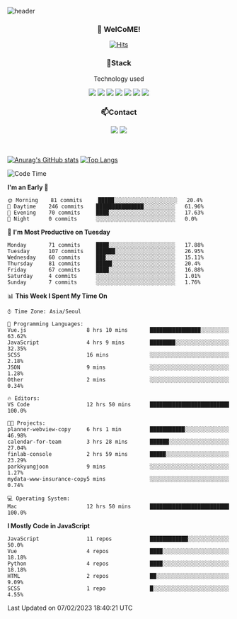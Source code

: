 ![header](https://capsule-render.vercel.app/api?type=waving&color=gradient&height=200&text=Kyungjoon&fontAlign=70&fontAlignY=40&animation=twinkling)

<h3 align="center">👋 WelCoME!</h3>

<div align=center>
  
[![Hits](https://hits.seeyoufarm.com/api/count/incr/badge.svg?url=https%3A%2F%2Fgithub.com%2Fuvula6921&count_bg=%2322BAC9&title_bg=%23827F7F&icon=iconify.svg&icon_color=%2325A27F&title=visits&edge_flat=false)](https://hits.seeyoufarm.com)
  
</div>
<h3 align="center">📌Stack</h3>
<p align="center">Technology used</p>
<div align="center"><img src="https://img.shields.io/badge/HTML5-E34F26?style=flat-square&logo=HTML5&logoColor=white"></img> <img src="https://img.shields.io/badge/CSS3-0A84FF?style=flat-square&logo=CSS3&logoColor=white"></img> <img src="https://img.shields.io/badge/JavaScript-FFCD11?style=flat-square&logo=JavaScript&logoColor=white"></img> <img src="https://img.shields.io/badge/React-00BCF6?style=flat-square&logo=React&logoColor=white"></img> <img src="https://img.shields.io/badge/jQuery-3655FF?style=flat-square&logo=jQuery&logoColor=white"></img> <img src="https://img.shields.io/badge/Ruby-E0115F?style=flat-square&logo=Ruby&logoColor=white"></img> <img src="https://img.shields.io/badge/Python-4B8BBE?style=flat-square&logo=Python&logoColor=white"></img></div>

<h3 align="center">📫Contact</h3>
<div align="center"><a href="https://velog.io/@uvula6921/"><img src="https://img.shields.io/badge/Blog-20c997?style=flat-square&logo=V&logoColor=white"/></a> <a href="pkj6921@gmail.com"><img src="https://img.shields.io/badge/Gmail-EA4335?style=flat-square&logo=Gmail&logoColor=white"/></a></div>
<br>
<br>

[![Anurag's GitHub stats](https://github-readme-stats.vercel.app/api?username=uvula6921&hide=stars,issues&show_icons=true&count_private=true&theme=tokyonight)](https://github.com/anuraghazra/github-readme-stats)
[![Top Langs](https://github-readme-stats.vercel.app/api/top-langs/?username=uvula6921&hide=css,jupyter%20notebook,html&exclude_repo=uvula6921,uvula6921.github.io&layout=compact&langs_count=8)](https://github.com/anuraghazra/github-readme-stats)

<!--START_SECTION:waka-->
![Code Time](http://img.shields.io/badge/Code%20Time-1%2C389%20hrs%2049%20mins-blue)

**I'm an Early 🐤** 

```text
🌞 Morning    81 commits     █████░░░░░░░░░░░░░░░░░░░░   20.4% 
🌆 Daytime    246 commits    ███████████████░░░░░░░░░░   61.96% 
🌃 Evening    70 commits     ████░░░░░░░░░░░░░░░░░░░░░   17.63% 
🌙 Night      0 commits      ░░░░░░░░░░░░░░░░░░░░░░░░░   0.0%

```
📅 **I'm Most Productive on Tuesday** 

```text
Monday       71 commits     ████░░░░░░░░░░░░░░░░░░░░░   17.88% 
Tuesday      107 commits    ██████░░░░░░░░░░░░░░░░░░░   26.95% 
Wednesday    60 commits     ███░░░░░░░░░░░░░░░░░░░░░░   15.11% 
Thursday     81 commits     █████░░░░░░░░░░░░░░░░░░░░   20.4% 
Friday       67 commits     ████░░░░░░░░░░░░░░░░░░░░░   16.88% 
Saturday     4 commits      ░░░░░░░░░░░░░░░░░░░░░░░░░   1.01% 
Sunday       7 commits      ░░░░░░░░░░░░░░░░░░░░░░░░░   1.76%

```


📊 **This Week I Spent My Time On** 

```text
⌚︎ Time Zone: Asia/Seoul

💬 Programming Languages: 
Vue.js                   8 hrs 10 mins       ████████████████░░░░░░░░░   63.62% 
JavaScript               4 hrs 9 mins        ████████░░░░░░░░░░░░░░░░░   32.35% 
SCSS                     16 mins             ░░░░░░░░░░░░░░░░░░░░░░░░░   2.18% 
JSON                     9 mins              ░░░░░░░░░░░░░░░░░░░░░░░░░   1.28% 
Other                    2 mins              ░░░░░░░░░░░░░░░░░░░░░░░░░   0.34%

🔥 Editors: 
VS Code                  12 hrs 50 mins      █████████████████████████   100.0%

🐱‍💻 Projects: 
planner-webview-copy     6 hrs 1 min         ███████████░░░░░░░░░░░░░░   46.98% 
calendar-for-team        3 hrs 28 mins       ██████░░░░░░░░░░░░░░░░░░░   27.04% 
finlab-console           2 hrs 59 mins       █████░░░░░░░░░░░░░░░░░░░░   23.29% 
parkkyungjoon            9 mins              ░░░░░░░░░░░░░░░░░░░░░░░░░   1.27% 
mydata-www-insurance-copy5 mins              ░░░░░░░░░░░░░░░░░░░░░░░░░   0.74%

💻 Operating System: 
Mac                      12 hrs 50 mins      █████████████████████████   100.0%

```

**I Mostly Code in JavaScript** 

```text
JavaScript               11 repos            ████████████░░░░░░░░░░░░░   50.0% 
Vue                      4 repos             ████░░░░░░░░░░░░░░░░░░░░░   18.18% 
Python                   4 repos             ████░░░░░░░░░░░░░░░░░░░░░   18.18% 
HTML                     2 repos             ██░░░░░░░░░░░░░░░░░░░░░░░   9.09% 
SCSS                     1 repo              █░░░░░░░░░░░░░░░░░░░░░░░░   4.55%

```



 Last Updated on 07/02/2023 18:40:21 UTC
<!--END_SECTION:waka-->
